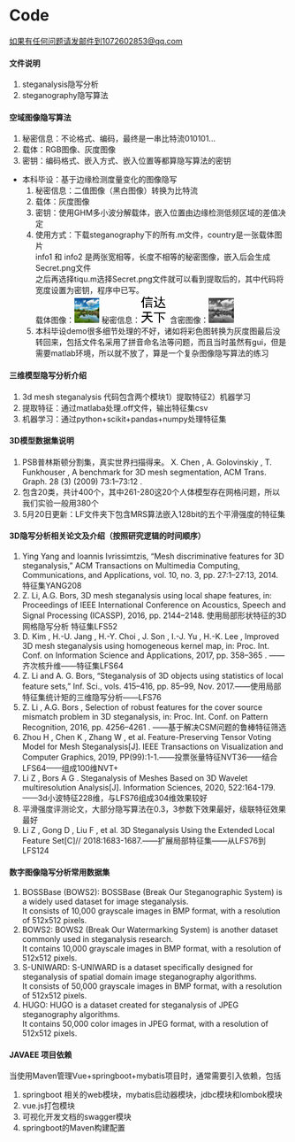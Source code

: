 # Code  
如果有任何问题请发邮件到1072602853@qq.com  

#### 文件说明
1. steganalysis隐写分析
2. steganography隐写算法


#### 空域图像隐写算法
1. 秘密信息：不论格式、编码，最终是一串比特流010101...
2. 载体：RGB图像、灰度图像
3. 密钥：编码格式、嵌入方式、嵌入位置等都算隐写算法的密钥
- 本科毕设：基于边缘检测度量变化的图像隐写
    1. 秘密信息：二值图像（黑白图像）转换为比特流
    2. 载体：灰度图像
    3. 密钥：使用GHM多小波分解载体，嵌入位置由边缘检测低频区域的差值决定
    4. 使用方式：下载steganography下的所有.m文件，country是一张载体图片  
        info1 和 info2 是两张宽相等，长度不相等的秘密图像，嵌入后会生成Secret.png文件  
        之后再选择tiqu.m选择Secret.png文件就可以看到提取后的，其中代码将宽度设置为密钥，程序中已写。  
        载体图像：<img decoding="async" src="steganography/country.png" width="10%"> 
        秘密信息：![秘密信息](steganography/info1.png)
        含密图像：<img decoding="async" src="steganography/Secret.png" width="10%"> 
    5. 本科毕设demo很多细节处理的不好，诸如将彩色图转换为灰度图最后没转回来，包括文件名采用了拼音命名法等问题，而且当时虽然有gui，但是需要matlab环境，所以就不放了，算是一个复杂图像隐写算法的练习



#### 三维模型隐写分析介绍
1. 3d mesh steganalysis 代码包含两个模块1）提取特征2）机器学习
2. 提取特征：通过matlaba处理.off文件，输出特征集csv
3. 机器学习：通过python+scikit+pandas+numpy处理特征集


#### 3D模型数据集说明  
1. PSB普林斯顿分割集，真实世界扫描得来。  X. Chen , A. Golovinskiy , T. Funkhouser , A benchmark for 3D mesh segmentation, ACM Trans. Graph. 28 (3) (2009) 73:1–73:12 . 
2. 包含20类，共计400个，其中261-280这20个人体模型存在网格问题，所以我们实验一般用380个  
3. 5月20日更新：LF文件夹下包含MRS算法嵌入128bit的五个平滑强度的特征集

#### 3D隐写分析相关论文及介绍（按照研究逻辑的时间顺序）
1. Ying Yang and Ioannis Ivrissimtzis, “Mesh discriminative features for 3D steganalysis,” ACM Transactions on Multimedia Computing, Communications, and Applications, vol. 10, no. 3, pp. 27:1–27:13, 2014.        特征集YANG208
2.  Z. Li, A.G. Bors, 3D mesh steganalysis using local shape features, in: Proceedings of IEEE International Conference on Acoustics, Speech and Signal Processing (ICASSP), 2016, pp. 2144–2148.       使用局部形状特征的3D网格隐写分析    特征集LFS52
3. D. Kim , H.-U. Jang , H.-Y. Choi , J. Son , I.-J. Yu , H.-K. Lee , Improved 3D mesh steganalysis using homogeneous kernel map, in: Proc. Int. Conf. on Information Science and Applications, 2017, pp. 358–365 . ——齐次核升维——特征集LFS64
4. Z. Li and A. G. Bors, “Steganalysis of 3D objects using statistics of local feature sets,” Inf. Sci., vols. 415–416, pp. 85–99, Nov. 2017.——使用局部特征集统计矩的三维隐写分析——LFS76
5. Z. Li , A.G. Bors , Selection of robust features for the cover source mismatch problem in 3D steganalysis, in: Proc. Int. Conf. on Pattern Recognition, 2016, pp. 4256–4261 . ——基于解决CSM问题的鲁棒特征筛选
6. Zhou H ,  Chen K ,  Zhang W , et al. Feature-Preserving Tensor Voting Model for Mesh Steganalysis[J]. IEEE Transactions on Visualization and Computer Graphics, 2019, PP(99):1-1.——投票张量特征NVT36——结合LFS64——组成100维NVT+
7. Li Z ,  Bors A G . Steganalysis of Meshes Based on 3D Wavelet multiresolution Analysis[J]. Information Sciences, 2020, 522:164-179.——3d小波特征228维，与LFS76组成304维效果较好
8. 平滑强度评测论文，大部分隐写算法在0.3，3参数下效果最好，级联特征效果最好
9. Li Z ,  Gong D ,  Liu F , et al. 3D Steganalysis Using the Extended Local Feature Set[C]// 2018:1683-1687.——扩展局部特征集——从LFS76到LFS124

#### 数字图像隐写分析常用数据集  
1. BOSSBase (BOWS2):
BOSSBase (Break Our Steganographic System) is a widely used dataset for image steganalysis.  
It consists of 10,000 grayscale images in BMP format, with a resolution of 512x512 pixels.  
2. BOWS2: BOWS2 (Break Our Watermarking System) is another dataset commonly used in steganalysis research.  
It contains 10,000 grayscale images in BMP format, with a resolution of 512x512 pixels.  
3. S-UNIWARD: S-UNIWARD is a dataset specifically designed for steganalysis of spatial domain image steganography algorithms.  
It consists of 50,000 grayscale images in BMP format, with a resolution of 512x512 pixels.  
4. HUGO: HUGO is a dataset created for steganalysis of JPEG steganography algorithms.   
It contains 50,000 color images in JPEG format, with a resolution of 512x512 pixels.

#### JAVAEE 项目依赖
当使用Maven管理Vue+springboot+mybatis项目时，通常需要引入依赖，包括  
1. springboot 相关的web模块，mybatis启动器模块，jdbc模块和lombok模块
2. vue.js打包模块
3. 可视化开发文档的swagger模块
4. springboot的Maven构建配置  



